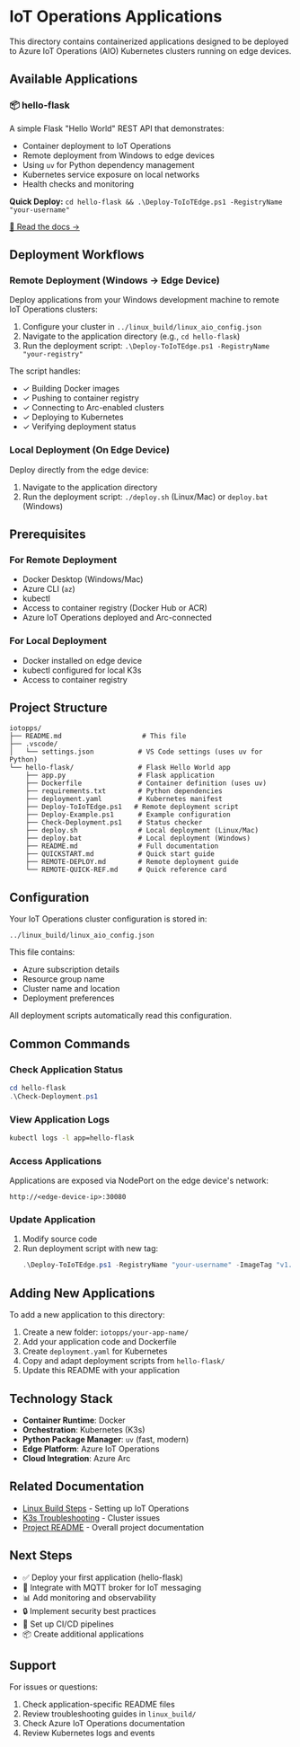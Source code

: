 # IoT Operations Applications

This directory contains containerized applications designed to be deployed to Azure IoT Operations (AIO) Kubernetes clusters running on edge devices.

## Available Applications

### 📦 hello-flask
A simple Flask "Hello World" REST API that demonstrates:
- Container deployment to IoT Operations
- Remote deployment from Windows to edge devices
- Using `uv` for Python dependency management
- Kubernetes service exposure on local networks
- Health checks and monitoring

**Quick Deploy:** `cd hello-flask && .\Deploy-ToIoTEdge.ps1 -RegistryName "your-username"`

[📖 Read the docs →](./hello-flask/README.md)

## Deployment Workflows

### Remote Deployment (Windows → Edge Device)
Deploy applications from your Windows development machine to remote IoT Operations clusters:

1. Configure your cluster in `../linux_build/linux_aio_config.json`
2. Navigate to the application directory (e.g., `cd hello-flask`)
3. Run the deployment script: `.\Deploy-ToIoTEdge.ps1 -RegistryName "your-registry"`

The script handles:
- ✓ Building Docker images
- ✓ Pushing to container registry
- ✓ Connecting to Arc-enabled clusters
- ✓ Deploying to Kubernetes
- ✓ Verifying deployment status

### Local Deployment (On Edge Device)
Deploy directly from the edge device:

1. Navigate to the application directory
2. Run the deployment script: `./deploy.sh` (Linux/Mac) or `deploy.bat` (Windows)

## Prerequisites

### For Remote Deployment
- Docker Desktop (Windows/Mac)
- Azure CLI (`az`)
- kubectl
- Access to container registry (Docker Hub or ACR)
- Azure IoT Operations deployed and Arc-connected

### For Local Deployment
- Docker installed on edge device
- kubectl configured for local K3s
- Access to container registry

## Project Structure

```
iotopps/
├── README.md                    # This file
├── .vscode/
│   └── settings.json           # VS Code settings (uses uv for Python)
└── hello-flask/                # Flask Hello World app
    ├── app.py                  # Flask application
    ├── Dockerfile              # Container definition (uses uv)
    ├── requirements.txt        # Python dependencies
    ├── deployment.yaml         # Kubernetes manifest
    ├── Deploy-ToIoTEdge.ps1   # Remote deployment script
    ├── Deploy-Example.ps1      # Example configuration
    ├── Check-Deployment.ps1    # Status checker
    ├── deploy.sh               # Local deployment (Linux/Mac)
    ├── deploy.bat              # Local deployment (Windows)
    ├── README.md               # Full documentation
    ├── QUICKSTART.md           # Quick start guide
    ├── REMOTE-DEPLOY.md        # Remote deployment guide
    └── REMOTE-QUICK-REF.md     # Quick reference card
```

## Configuration

Your IoT Operations cluster configuration is stored in:
```
../linux_build/linux_aio_config.json
```

This file contains:
- Azure subscription details
- Resource group name
- Cluster name and location
- Deployment preferences

All deployment scripts automatically read this configuration.

## Common Commands

### Check Application Status
```powershell
cd hello-flask
.\Check-Deployment.ps1
```

### View Application Logs
```bash
kubectl logs -l app=hello-flask
```

### Access Applications
Applications are exposed via NodePort on the edge device's network:
```
http://<edge-device-ip>:30080
```

### Update Application
1. Modify source code
2. Run deployment script with new tag:
   ```powershell
   .\Deploy-ToIoTEdge.ps1 -RegistryName "your-username" -ImageTag "v1.1"
   ```

## Adding New Applications

To add a new application to this directory:

1. Create a new folder: `iotopps/your-app-name/`
2. Add your application code and Dockerfile
3. Create `deployment.yaml` for Kubernetes
4. Copy and adapt deployment scripts from `hello-flask/`
5. Update this README with your application

## Technology Stack

- **Container Runtime**: Docker
- **Orchestration**: Kubernetes (K3s)
- **Python Package Manager**: `uv` (fast, modern)
- **Edge Platform**: Azure IoT Operations
- **Cloud Integration**: Azure Arc

## Related Documentation

- [Linux Build Steps](../linux_build/linux_build_steps.md) - Setting up IoT Operations
- [K3s Troubleshooting](../linux_build/K3S_TROUBLESHOOTING_GUIDE.md) - Cluster issues
- [Project README](../readme.md) - Overall project documentation

## Next Steps

- ✅ Deploy your first application (hello-flask)
- 🔄 Integrate with MQTT broker for IoT messaging
- 📊 Add monitoring and observability
- 🔒 Implement security best practices
- 🚀 Set up CI/CD pipelines
- 📦 Create additional applications

## Support

For issues or questions:
1. Check application-specific README files
2. Review troubleshooting guides in `linux_build/`
3. Check Azure IoT Operations documentation
4. Review Kubernetes logs and events
